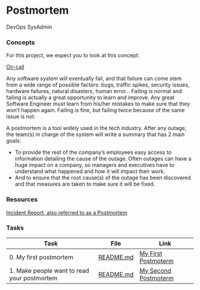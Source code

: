 # Postmortem
DevOps
SysAdmin

### Concepts
For this project, we expect you to look at this concept:

[On-call](https://intranet.alxswe.com/concepts/39)

Any software system will eventually fail, and that failure can come stem from a wide range of possible factors: bugs, traffic spikes, security issues, hardware failures, natural disasters, human error… Failing is normal and failing is actually a great opportunity to learn and improve. Any great Software Engineer must learn from his/her mistakes to make sure that they won’t happen again. Failing is fine, but failing twice because of the same issue is not.

A postmortem is a tool widely used in the tech industry. After any outage, the team(s) in charge of the system will write a summary that has 2 main goals:

* To provide the rest of the company’s employees easy access to information detailing the cause of the outage. Often outages can have a huge impact on a company, so managers and executives have to understand what happened and how it will impact their work.
* And to ensure that the root cause(s) of the outage has been discovered and that measures are taken to make sure it will be fixed.

### Resources

[Incident Report, also referred to as a Postmortem](https://intranet.alxswe.com/rltoken/vkEjk-M6yBWW-wyB-7-I9Q)

### Tasks
| Task | File | Link |
| ---- | ---- | ---- |
| 0. My first postmortem | [README.md](./README.md) | [My First Postmoterm](https://docs.google.com/document/d/1DkUi9gLBFt-H-w6WKJfCwdWMVDGZn4_Q5DHcEbBBfrs/edit?usp=sharing) |
| 1. Make people want to read your postmortem | [README.md](./README.md) | [My Second Postmoterm](https://medium.com/@giftedwonda/postmortem-web-stack-outage-77038556f337) |
